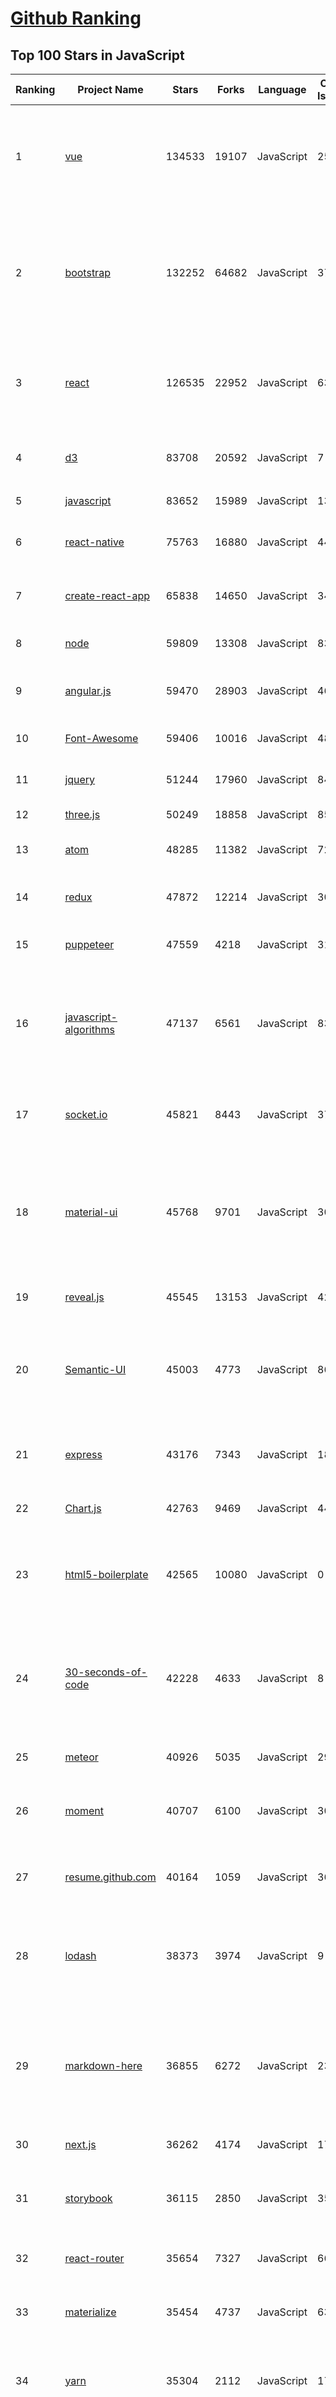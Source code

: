 [Github Ranking](../README.md)
==========

## Top 100 Stars in JavaScript

| Ranking | Project Name | Stars | Forks | Language | Open Issues | Description | Last Commit |
| ------- | ------------ | ----- | ----- | -------- | ----------- | ----------- | ----------- |
| 1 | [vue](https://github.com/vuejs/vue) | 134533 | 19107 | JavaScript | 251 | 🖖 Vue.js is a progressive, incrementally-adoptable JavaScript framework for building UI on the web. | 2019-04-02T20:14:20Z |
| 2 | [bootstrap](https://github.com/twbs/bootstrap) | 132252 | 64682 | JavaScript | 377 | The most popular HTML, CSS, and JavaScript framework for developing responsive, mobile first projects on the web. | 2019-04-04T18:45:39Z |
| 3 | [react](https://github.com/facebook/react) | 126535 | 22952 | JavaScript | 632 | A declarative, efficient, and flexible JavaScript library for building user interfaces. | 2019-04-04T23:53:39Z |
| 4 | [d3](https://github.com/d3/d3) | 83708 | 20592 | JavaScript | 7 | Bring data to life with SVG, Canvas and HTML. :bar_chart::chart_with_upwards_trend::tada: | 2019-03-14T16:14:52Z |
| 5 | [javascript](https://github.com/airbnb/javascript) | 83652 | 15989 | JavaScript | 136 | JavaScript Style Guide | 2019-03-17T13:59:26Z |
| 6 | [react-native](https://github.com/facebook/react-native) | 75763 | 16880 | JavaScript | 446 | A framework for building native apps with React. | 2019-04-05T02:06:15Z |
| 7 | [create-react-app](https://github.com/facebook/create-react-app) | 65838 | 14650 | JavaScript | 345 | Set up a modern web app by running one command. | 2019-04-05T01:21:45Z |
| 8 | [node](https://github.com/nodejs/node) | 59809 | 13308 | JavaScript | 830 | Node.js JavaScript runtime :sparkles::turtle::rocket::sparkles: | 2019-04-05T04:00:41Z |
| 9 | [angular.js](https://github.com/angular/angular.js) | 59470 | 28903 | JavaScript | 460 | AngularJS - HTML enhanced for web apps! | 2019-03-26T11:40:59Z |
| 10 | [Font-Awesome](https://github.com/FortAwesome/Font-Awesome) | 59406 | 10016 | JavaScript | 4810 | The iconic SVG, font, and CSS toolkit | 2019-03-29T20:56:54Z |
| 11 | [jquery](https://github.com/jquery/jquery) | 51244 | 17960 | JavaScript | 84 | jQuery JavaScript Library | 2019-04-04T21:45:58Z |
| 12 | [three.js](https://github.com/mrdoob/three.js) | 50249 | 18858 | JavaScript | 856 | JavaScript 3D library. | 2019-04-04T20:34:34Z |
| 13 | [atom](https://github.com/atom/atom) | 48285 | 11382 | JavaScript | 721 | :atom: The hackable text editor | 2019-04-05T02:00:49Z |
| 14 | [redux](https://github.com/reduxjs/redux) | 47872 | 12214 | JavaScript | 30 | Predictable state container for JavaScript apps | 2019-04-04T12:49:23Z |
| 15 | [puppeteer](https://github.com/GoogleChrome/puppeteer) | 47559 | 4218 | JavaScript | 319 | Headless Chrome Node API | 2019-04-04T22:34:42Z |
| 16 | [javascript-algorithms](https://github.com/trekhleb/javascript-algorithms) | 47137 | 6561 | JavaScript | 83 | 📝 Algorithms and data structures implemented in JavaScript with explanations and links to further readings | 2019-04-04T09:49:33Z |
| 17 | [socket.io](https://github.com/socketio/socket.io) | 45821 | 8443 | JavaScript | 372 | Realtime application framework (Node.JS server) | 2019-03-30T10:11:39Z |
| 18 | [material-ui](https://github.com/mui-org/material-ui) | 45768 | 9701 | JavaScript | 300 | React components for faster and easier web development. Build your own design system, or start with Material Design. | 2019-04-05T01:07:45Z |
| 19 | [reveal.js](https://github.com/hakimel/reveal.js) | 45545 | 13153 | JavaScript | 421 | The HTML Presentation Framework | 2019-04-03T08:49:31Z |
| 20 | [Semantic-UI](https://github.com/Semantic-Org/Semantic-UI) | 45003 | 4773 | JavaScript | 867 | Semantic is a UI component framework based around useful principles from natural language. | 2019-04-02T15:32:27Z |
| 21 | [express](https://github.com/expressjs/express) | 43176 | 7343 | JavaScript | 181 | Fast, unopinionated, minimalist web framework for node. | 2019-04-05T01:35:48Z |
| 22 | [Chart.js](https://github.com/chartjs/Chart.js) | 42763 | 9469 | JavaScript | 447 | Simple HTML5 Charts using the <canvas> tag | 2019-04-04T20:46:27Z |
| 23 | [html5-boilerplate](https://github.com/h5bp/html5-boilerplate) | 42565 | 10080 | JavaScript | 0 | A professional front-end template for building fast, robust, and adaptable web apps or sites. | 2019-03-20T16:50:21Z |
| 24 | [30-seconds-of-code](https://github.com/30-seconds/30-seconds-of-code) | 42228 | 4633 | JavaScript | 8 | A curated collection of useful JavaScript snippets that you can understand in 30 seconds or less. | 2019-03-23T15:20:02Z |
| 25 | [meteor](https://github.com/meteor/meteor) | 40926 | 5035 | JavaScript | 296 | Meteor, the JavaScript App Platform | 2019-04-03T18:50:25Z |
| 26 | [moment](https://github.com/moment/moment) | 40707 | 6100 | JavaScript | 308 | Parse, validate, manipulate, and display dates in javascript. | 2019-04-02T22:23:30Z |
| 27 | [resume.github.com](https://github.com/resume/resume.github.com) | 40164 | 1059 | JavaScript | 36 | Resumes generated using the GitHub informations | 2018-12-29T23:17:05Z |
| 28 | [lodash](https://github.com/lodash/lodash) | 38373 | 3974 | JavaScript | 9 | A modern JavaScript utility library delivering modularity, performance, & extras. | 2019-03-22T03:54:54Z |
| 29 | [markdown-here](https://github.com/adam-p/markdown-here) | 36855 | 6272 | JavaScript | 233 | Google Chrome, Firefox, and Thunderbird extension that lets you write email in Markdown and render it before sending. | 2019-03-20T19:54:09Z |
| 30 | [next.js](https://github.com/zeit/next.js) | 36262 | 4174 | JavaScript | 176 | The React Framework | 2019-04-05T02:00:23Z |
| 31 | [storybook](https://github.com/storybooks/storybook) | 36115 | 2850 | JavaScript | 356 | UI component dev & test: React, Vue, Angular, React Native, Ember & more! | 2019-04-05T03:04:28Z |
| 32 | [react-router](https://github.com/ReactTraining/react-router) | 35654 | 7327 | JavaScript | 66 | Declarative routing for React | 2019-04-03T21:17:45Z |
| 33 | [materialize](https://github.com/Dogfalo/materialize) | 35454 | 4737 | JavaScript | 633 | Materialize, a CSS Framework based on Material Design | 2019-04-02T10:49:52Z |
| 34 | [yarn](https://github.com/yarnpkg/yarn) | 35304 | 2112 | JavaScript | 1761 | 📦🐈 Fast, reliable, and secure dependency management. | 2019-04-03T20:51:32Z |
| 35 | [impress.js](https://github.com/impress/impress.js) | 34652 | 6803 | JavaScript | 54 | It's a presentation framework based on the power of CSS3 transforms and transitions in modern browsers and inspired by the idea behind prezi.com. | 2019-03-22T19:26:52Z |
| 36 | [Front-End-Checklist](https://github.com/thedaviddias/Front-End-Checklist) | 34057 | 3236 | JavaScript | 4 | 🗂 The perfect Front-End Checklist for modern websites and meticulous developers | 2019-03-23T11:57:06Z |
| 37 | [gatsby](https://github.com/gatsbyjs/gatsby) | 33425 | 4650 | JavaScript | 511 | Build blazing fast, modern apps and websites with React | 2019-04-05T03:17:57Z |
| 38 | [incubator-echarts](https://github.com/apache/incubator-echarts) | 33298 | 9668 | JavaScript | 3234 | A powerful, interactive charting and visualization library for browser | 2019-04-05T01:30:04Z |
| 39 | [prettier](https://github.com/prettier/prettier) | 31229 | 1686 | JavaScript | 605 | Prettier is an opinionated code formatter. | 2019-04-04T22:20:01Z |
| 40 | [gulp](https://github.com/gulpjs/gulp) | 31054 | 4408 | JavaScript | 27 | The streaming build system | 2019-03-30T19:55:28Z |
| 41 | [parcel](https://github.com/parcel-bundler/parcel) | 30799 | 1390 | JavaScript | 653 | 📦🚀 Blazing fast, zero configuration web application bundler | 2019-04-05T00:02:10Z |
| 42 | [anime](https://github.com/juliangarnier/anime) | 30534 | 2223 | JavaScript | 89 | JavaScript animation engine | 2019-03-28T16:45:00Z |
| 43 | [awesome-selfhosted](https://github.com/Kickball/awesome-selfhosted) | 30486 | 2476 | JavaScript | 46 | This is a list of Free Software network services and web applications which can be hosted locally. Selfhosting is the process of locally hosting and managing applications instead of renting from SaaS providers. | 2019-04-04T17:23:15Z |
| 44 | [jQuery-File-Upload](https://github.com/blueimp/jQuery-File-Upload) | 29852 | 7953 | JavaScript | 52 | File Upload widget with multiple file selection, drag&drop support, progress bar, validation and preview images, audio and video for jQuery. Supports cross-domain, chunked and resumable file uploads. Works with any server-side platform (Google App Engine, PHP, Python, Ruby on Rails, Java, etc.) that supports standard HTML form file uploads. | 2019-03-06T15:19:04Z |
| 45 | [brackets](https://github.com/adobe/brackets) | 29670 | 6398 | JavaScript | 2408 | An open source code editor for the web, written in JavaScript, HTML and CSS. | 2019-04-04T09:46:09Z |
| 46 | [serverless](https://github.com/serverless/serverless) | 29182 | 3209 | JavaScript | 471 | Serverless Framework – Build web, mobile and IoT applications with serverless architectures using AWS Lambda, Azure Functions, Google CloudFunctions & more! –  | 2019-04-04T11:16:12Z |
| 47 | [pm2](https://github.com/Unitech/pm2) | 28621 | 1949 | JavaScript | 660 | Node.js Production Process Manager with a built-in Load Balancer. | 2019-03-29T22:19:20Z |
| 48 | [backbone](https://github.com/jashkenas/backbone) | 27430 | 5716 | JavaScript | 80 | Give your JS App some Backbone with Models, Views, Collections, and Events | 2019-02-19T18:36:16Z |
| 49 | [awesome-mac](https://github.com/jaywcjlove/awesome-mac) | 27241 | 3179 | JavaScript | 35 |  Now we have become very big, Different from the original idea. Collect premium software in various categories. | 2019-03-30T03:24:24Z |
| 50 | [immutable-js](https://github.com/immutable-js/immutable-js) | 26948 | 1571 | JavaScript | 122 | Immutable persistent data collections for Javascript which increase efficiency and simplicity. | 2019-03-08T14:05:52Z |
| 51 | [33-js-concepts](https://github.com/leonardomso/33-js-concepts) | 26802 | 2516 | JavaScript | 5 | 📜 33 concepts every JavaScript developer should know. | 2019-04-02T11:54:44Z |
| 52 | [nodebestpractices](https://github.com/i0natan/nodebestpractices) | 26699 | 2026 | JavaScript | 31 | :white_check_mark: The largest Node.js best practices list (April 2019) | 2019-04-05T01:23:22Z |
| 53 | [slate](https://github.com/lord/slate) | 26609 | 16288 | JavaScript | 39 | Beautiful static documentation for your API | 2019-04-04T16:50:09Z |
| 54 | [hackathon-starter](https://github.com/sahat/hackathon-starter) | 26239 | 5271 | JavaScript | 14 | A boilerplate for Node.js web applications | 2019-03-31T21:01:23Z |
| 55 | [fullPage.js](https://github.com/alvarotrigo/fullPage.js) | 26224 | 6333 | JavaScript | 148 | fullPage plugin by Alvaro Trigo. Create full screen pages fast and simple | 2019-03-29T15:03:13Z |
| 56 | [pdf.js](https://github.com/mozilla/pdf.js) | 26082 | 6241 | JavaScript | 602 | PDF Reader in JavaScript | 2019-04-04T21:17:28Z |
| 57 | [hexo](https://github.com/hexojs/hexo) | 25933 | 3480 | JavaScript | 213 | A fast, simple & powerful blog framework, powered by Node.js. | 2019-04-03T13:43:51Z |
| 58 | [clipboard.js](https://github.com/zenorocha/clipboard.js) | 25592 | 2938 | JavaScript | 48 | :scissors: Modern copy to clipboard. No Flash. Just 3kb gzipped :clipboard: | 2019-03-26T10:59:33Z |
| 59 | [async](https://github.com/caolan/async) | 25402 | 2308 | JavaScript | 8 | Async utilities for node and the browser | 2019-03-11T09:14:01Z |
| 60 | [todomvc](https://github.com/tastejs/todomvc) | 25182 | 13339 | JavaScript | 150 | Helping you select an MV* framework - Todo apps for React.js, Ember.js, Angular, and many more | 2019-03-28T09:04:59Z |
| 61 | [video.js](https://github.com/videojs/video.js) | 24511 | 5914 | JavaScript | 200 | Video.js - open source HTML5 & Flash video player | 2019-04-04T19:44:52Z |
| 62 | [Leaflet](https://github.com/Leaflet/Leaflet) | 24443 | 4016 | JavaScript | 416 |  :leaves: JavaScript library for mobile-friendly interactive maps | 2019-04-03T16:02:17Z |
| 63 | [phaser](https://github.com/photonstorm/phaser) | 24374 | 5898 | JavaScript | 250 | Phaser is a fun, free and fast 2D game framework for making HTML5 games for desktop and mobile web browsers, supporting Canvas and WebGL rendering. | 2019-04-02T12:15:01Z |
| 64 | [nylas-mail](https://github.com/nylas/nylas-mail) | 24299 | 1360 | JavaScript | 1045 | :love_letter: An extensible desktop mail app built on the modern web.  Forks welcome! | 2019-01-10T07:27:22Z |
| 65 | [incubator-superset](https://github.com/apache/incubator-superset) | 23792 | 4437 | JavaScript | 1105 | Apache Superset (incubating) is a modern, enterprise-ready business intelligence web application | 2019-04-04T22:35:50Z |
| 66 | [Modernizr](https://github.com/Modernizr/Modernizr) | 23521 | 3029 | JavaScript | 184 | Modernizr is a JavaScript library that detects HTML5 and CSS3 features in the user’s browser. | 2019-03-22T15:45:25Z |
| 67 | [select2](https://github.com/select2/select2) | 23439 | 5528 | JavaScript | 109 | Select2 is a jQuery based replacement for select boxes. It supports searching, remote data sets, and infinite scrolling of results. | 2019-04-03T16:25:07Z |
| 68 | [styled-components](https://github.com/styled-components/styled-components) | 23023 | 1372 | JavaScript | 87 | Visual primitives for the component age. Use the best bits of ES6 and CSS to style your apps without stress 💅 | 2019-03-28T17:36:13Z |
| 69 | [mermaid](https://github.com/knsv/mermaid) | 22930 | 1340 | JavaScript | 264 | Generation of diagram and flowchart from text in a similar manner as markdown | 2019-03-18T10:48:25Z |
| 70 | [clean-code-javascript](https://github.com/ryanmcdermott/clean-code-javascript) | 22625 | 2407 | JavaScript | 26 | :bathtub: Clean Code concepts adapted for JavaScript | 2019-03-24T21:13:45Z |
| 71 | [pixi.js](https://github.com/pixijs/pixi.js) | 22434 | 3198 | JavaScript | 54 | The HTML5 Creation Engine: Create beautiful digital content with the fastest, most flexible 2D WebGL renderer. | 2019-04-04T16:48:44Z |
| 72 | [request](https://github.com/request/request) | 22253 | 2627 | JavaScript | 279 | 🏊🏾 Simplified HTTP request client. | 2019-04-04T00:30:36Z |
| 73 | [quill](https://github.com/quilljs/quill) | 22193 | 1645 | JavaScript | 524 | Quill is a modern WYSIWYG editor built for compatibility and extensibility. | 2019-03-30T18:47:36Z |
| 74 | [preact](https://github.com/developit/preact) | 22157 | 1148 | JavaScript | 152 | ⚛️ Fast 3kB React alternative with the same modern API. Components & Virtual DOM. | 2019-04-05T03:13:45Z |
| 75 | [Rocket.Chat](https://github.com/RocketChat/Rocket.Chat) | 22096 | 4796 | JavaScript | 2196 | Have your own Slack like online chat, built with Meteor. | 2019-04-05T02:07:37Z |
| 76 | [fetch](https://github.com/github/fetch) | 21752 | 2003 | JavaScript | 14 | A window.fetch JavaScript polyfill. | 2019-03-28T09:51:08Z |
| 77 | [500lines](https://github.com/aosabook/500lines) | 21319 | 4874 | JavaScript | 47 | 500 Lines or Less | 2019-03-02T12:07:52Z |
| 78 | [ember.js](https://github.com/emberjs/ember.js) | 20859 | 4144 | JavaScript | 271 | Ember.js - A JavaScript framework for creating ambitious web applications | 2019-04-05T00:42:31Z |
| 79 | [standard](https://github.com/standard/standard) | 20834 | 1572 | JavaScript | 84 | 🌟 JavaScript Style Guide, with linter & automatic code fixer | 2019-04-02T05:18:46Z |
| 80 | [postcss](https://github.com/postcss/postcss) | 20542 | 1121 | JavaScript | 14 | Transforming styles with JS plugins | 2019-03-26T09:02:17Z |
| 81 | [dayjs](https://github.com/iamkun/dayjs) | 20510 | 883 | JavaScript | 36 | ⏰ Day.js 2KB immutable date library alternative to Moment.js with the same modern API | 2019-04-03T04:03:17Z |
| 82 | [gitbook](https://github.com/GitbookIO/gitbook) | 20463 | 2873 | JavaScript | 999 | 📝 Modern documentation format and toolchain using Git and Markdown | 2019-03-12T10:31:01Z |
| 83 | [sails](https://github.com/balderdashy/sails) | 20374 | 1837 | JavaScript | 328 | Realtime MVC Framework for Node.js | 2019-03-25T22:57:36Z |
| 84 | [vue-cli](https://github.com/vuejs/vue-cli) | 19976 | 3263 | JavaScript | 357 | 🛠️ Standard Tooling for Vue.js Development | 2019-04-04T09:05:53Z |
| 85 | [hammer.js](https://github.com/hammerjs/hammer.js) | 19892 | 2528 | JavaScript | 264 | A javascript library for multi-touch gestures :// You can touch this | 2018-06-07T10:29:26Z |
| 86 | [vuex](https://github.com/vuejs/vuex) | 19715 | 6334 | JavaScript | 123 | 🗃️ Centralized State Management for Vue.js. | 2019-03-25T12:48:00Z |
| 87 | [RxJS](https://github.com/Reactive-Extensions/RxJS) | 19605 | 2277 | JavaScript | 288 | The Reactive Extensions for JavaScript | 2018-04-18T20:17:39Z |
| 88 | [swiper](https://github.com/nolimits4web/swiper) | 19476 | 7011 | JavaScript | 160 | Most modern mobile touch slider with hardware accelerated transitions | 2019-04-02T05:08:48Z |
| 89 | [ace](https://github.com/ajaxorg/ace) | 19454 | 4307 | JavaScript | 659 | Ace (Ajax.org Cloud9 Editor) | 2019-04-04T16:11:50Z |
| 90 | [nuxt.js](https://github.com/nuxt/nuxt.js) | 19220 | 1628 | JavaScript | 135 | The Vue.js Framework | 2019-04-04T19:54:15Z |
| 91 | [cheerio](https://github.com/cheeriojs/cheerio) | 19122 | 1234 | JavaScript | 211 | Fast, flexible, and lean implementation of core jQuery designed specifically for the server. | 2019-03-28T03:06:40Z |
| 92 | [react-starter-kit](https://github.com/kriasoft/react-starter-kit) | 18990 | 3827 | JavaScript | 506 | React Starter Kit — isomorphic web app boilerplate (Node.js, Express, GraphQL, React.js, Babel, PostCSS, Webpack, Browsersync) | 2019-04-01T19:26:13Z |
| 93 | [mobx](https://github.com/mobxjs/mobx) | 18987 | 1138 | JavaScript | 32 | Simple, scalable state management. | 2019-04-03T17:12:37Z |
| 94 | [marked](https://github.com/markedjs/marked) | 18892 | 2508 | JavaScript | 70 | A markdown parser and compiler. Built for speed. | 2019-04-04T18:14:08Z |
| 95 | [dragula](https://github.com/bevacqua/dragula) | 18822 | 1594 | JavaScript | 210 | :ok_hand: Drag and drop so simple it hurts | 2019-01-23T22:25:06Z |
| 96 | [front-end-interview-handbook](https://github.com/yangshun/front-end-interview-handbook) | 18754 | 2304 | JavaScript | 20 | 🕸 Almost complete answers to "Front-end Job Interview Questions" which you can use to interview potential candidates, test yourself or completely ignore | 2019-04-01T07:13:17Z |
| 97 | [particles.js](https://github.com/VincentGarreau/particles.js) | 18722 | 3168 | JavaScript | 263 | A lightweight JavaScript library for creating particles | 2019-01-23T06:24:29Z |
| 98 | [nprogress](https://github.com/rstacruz/nprogress) | 18522 | 1560 | JavaScript | 113 | For slim progress bars like on YouTube, Medium, etc | 2019-01-22T08:47:20Z |
| 99 | [mongoose](https://github.com/Automattic/mongoose) | 18303 | 2580 | JavaScript | 335 | MongoDB object modeling designed to work in an asynchronous environment. | 2019-04-04T22:17:44Z |
| 100 | [PhotoSwipe](https://github.com/dimsemenov/PhotoSwipe) | 18295 | 2725 | JavaScript | 512 | JavaScript image gallery for mobile and desktop, modular, framework independent | 2019-03-09T10:24:36Z |

